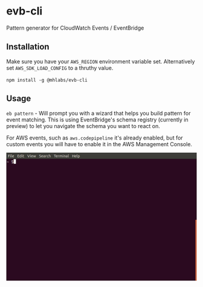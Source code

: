 # evb-cli
Pattern generator for CloudWatch Events / EventBridge

## Installation 
Make sure you have your `AWS_REGION` environment variable set. Alternatively set `AWS_SDK_LOAD_CONFIG` to a thruthy value.

`npm install -g @mhlabs/evb-cli`

## Usage
`eb pattern` - Will prompt you with a wizard that helps you build pattern for event matching. This is using EventBridge's schema registry (currently in preview) to let you navigate the schema you want to react on. 

For AWS events, such as `aws.codepipeline` it's already enabled, but for custom events you will have to enable it in the AWS Management Console.

![Demo](demo.gif)
